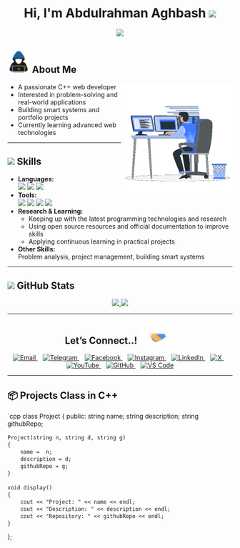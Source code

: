
<h1 align="center"><b>Hi, I'm Abdulrahman Aghbash</b> <img src="https://media.giphy.com/media/hvRJCLFzcasrR4ia7z/giphy.gif" width="35"></h1>

<p align="center">
  <a href="https://github.com/DenverCoder1/readme-typing-svg">
    <img src="https://readme-typing-svg.herokuapp.com?font=Time+New+Roman&color=cyan&size=25&center=true&vCenter=true&width=600&height=100&lines=Welcome+to+my+Profile;C%2B%2B+Web+Developer;Love+Learning+New+Things;Open+to+Work!">
  </a>
</p>

<h2><img src="https://github.com/0xAbdulKhalid/0xAbdulKhalid/raw/main/assets/mdImages/about_me.gif" width="50px"> <strong>About Me</strong></h2>

<img align="right" src="https://github.com/0xAbdulKhalid/0xAbdulKhalid/raw/main/assets/mdImages/Right_Side.gif" width="250px">

<ul>
<li>A passionate C++ web developer</li>
<li>Interested in problem-solving and real-world applications</li>
<li>Building smart systems and portfolio projects</li>
<li>Currently learning advanced web technologies</li>
</ul>

---

<h2><img src="https://media2.giphy.com/media/QssGEmpkyEOhBCb7e1/giphy.gif" width="25"><b> Skills</b></h2>

<ul>
<li><strong>Languages:</strong><br>
  <img src="https://img.shields.io/badge/C++-%2300599C.svg?style=for-the-badge&logo=c%2B%2B&logoColor=white">
  <img src="https://img.shields.io/badge/HTML-%23E34F26.svg?style=for-the-badge&logo=html5&logoColor=white">
  <img src="https://img.shields.io/badge/CSS-%231572B6.svg?style=for-the-badge&logo=css3&logoColor=white">
</li>

<li><strong>Tools:</strong><br>
  <img src="https://img.shields.io/badge/Git-%23F05033.svg?style=for-the-badge&logo=git&logoColor=white">
  <img src="https://img.shields.io/badge/GitHub-%23121011.svg?style=for-the-badge&logo=github&logoColor=white">
  <img src="https://img.shields.io/badge/VS%20Code-0078d7.svg?style=for-the-badge&logo=visual-studio-code&logoColor=white">
  <img src="https://img.shields.io/badge/Linux-FCC624?style=for-the-badge&logo=linux&logoColor=black">
</li>

<li><strong>Research & Learning:</strong><br>
  <ul>
    <li>Keeping up with the latest programming technologies and research</li>
    <li>Using open source resources and official documentation to improve skills</li>
    <li>Applying continuous learning in practical projects</li>
  </ul>
</li>

<li><strong>Other Skills:</strong><br>
  Problem analysis, project management, building smart systems
</li>
</ul>

---

<h2><img src="https://media.giphy.com/media/iY8CRBdQXODJSCERIr/giphy.gif" width="35"><b> GitHub Stats </b></h2>

<div align="center">
<a href="https://github.com/ABDRHMA41">
  <img src="https://github-readme-stats.vercel.app/api?username=ABDRHMA41&include_all_commits=true&count_private=true&show_icons=true&line_height=20&title_color=7A7ADB&icon_color=2234AE&text_color=D3D3D3&bg_color=0,000000,130F40" width="450">
  <img src="https://github-readme-stats.vercel.app/api/top-langs?username=ABDRHMA41&show_icons=true&locale=en&layout=compact&line_height=20&title_color=7A7ADB&icon_color=2234AE&text_color=D3D3D3&bg_color=0,000000,130F40" width="375">
</a>
</div>

---

<h2 align="center"><b>Let’s Connect..!</b> <img src="https://github.com/0xAbdulKhalid/0xAbdulKhalid/raw/main/assets/mdImages/handshake.gif" width="80"></h2>

<p align="center">
  <a href="mailto:Tbdalrhmnaghbsh@gmail.com" target="_blank" title="Send me an Email">
    <img src="https://img.shields.io/badge/Email-Tbdalrhmnaghbsh@gmail.com-D14836?style=for-the-badge&logo=gmail&logoColor=white" alt="Email">
  </a> &nbsp;&nbsp;
  <a href="http://t.me/ABDURAHMAN_14" target="_blank" title="Telegram @ABDURAHMAN_14">
    <img src="https://img.shields.io/badge/Telegram-@ABDURAHMAN_14-blue?style=for-the-badge&logo=telegram&logoColor=white" alt="Telegram">
  </a> &nbsp;&nbsp;
  <a href="https://www.facebook.com/abdoarhmen.kansas" target="_blank" title="Facebook Abdoarhmen.Kansas">


<img src="https://img.shields.io/badge/Facebook-Abdoarhmen.Kansas-1877F2?style=for-the-badge&logo=facebook&logoColor=white" alt="Facebook">
  </a> &nbsp;&nbsp;
  <a href="https://www.instagram.com/tbdalrhmnaghbsh" target="_blank" title="Instagram tbdalrhmnaghbsh">
    <img src="https://img.shields.io/badge/Instagram-tbdalrhmnaghbsh-E4405F?style=for-the-badge&logo=instagram&logoColor=white" alt="Instagram">
  </a> &nbsp;&nbsp;
  <a href="https://www.linkedin.com/in/abdelrhman-agbsh-3a4b522ba" target="_blank" title="LinkedIn abdelrhman-agbsh">
    <img src="https://img.shields.io/badge/LinkedIn-abdelrhman--agbsh-0A66C2?style=for-the-badge&logo=linkedin&logoColor=white" alt="LinkedIn">
  </a> &nbsp;&nbsp;
  <a href="https://x.com/aghbshth" target="_blank" title="X (Twitter) aghbshth">
    <img src="https://img.shields.io/badge/X-aghbshth-000000?style=for-the-badge&logo=x&logoColor=white" alt="X">
  </a> &nbsp;&nbsp;
  <a href="https://www.youtube.com/@Tech_Sudan_for_Knowledge" target="_blank" title="YouTube Tech Sudan">
    <img src="https://img.shields.io/badge/YouTube-TechSudan-FF0000?style=for-the-badge&logo=youtube&logoColor=white" alt="YouTube">
  </a> &nbsp;&nbsp;
  <a href="https://github.com/ABDRHMA41" target="_blank" title="GitHub ABDRHMA41">
    <img src="https://img.shields.io/badge/GitHub-ABDRHMA41-333333?style=for-the-badge&logo=github&logoColor=white" alt="GitHub">
  </a> &nbsp;&nbsp;
  <a href="https://code.visualstudio.com/" target="_blank" title="Visual Studio Code">
    <img src="https://img.shields.io/badge/VS_Code-007ACC?style=for-the-badge&logo=visual-studio-code&logoColor=white" alt="VS Code">
  </a>
</p>

---

<h2>📦 Projects Class in C++</h2>

`cpp
class Project
{
public:
    string name;
    string description;
    string githubRepo;

    Project(string n, string d, string g) 
    {
        name =  n;
        description = d;
        githubRepo = g;
    }

    void display()
    {
        cout << "Project: " << name << endl;
        cout << "Description: " << description << endl;
        cout << "Repository: " << githubRepo << endl;
    }
};
